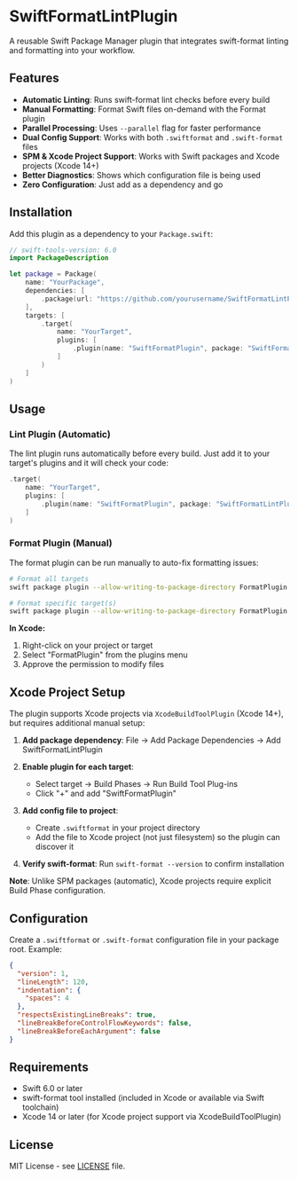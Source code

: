 # SwiftFormatLintPlugin

A reusable Swift Package Manager plugin that integrates swift-format linting and formatting into your workflow.

## Features

- **Automatic Linting**: Runs swift-format lint checks before every build
- **Manual Formatting**: Format Swift files on-demand with the Format plugin
- **Parallel Processing**: Uses `--parallel` flag for faster performance
- **Dual Config Support**: Works with both `.swiftformat` and `.swift-format` files
- **SPM & Xcode Project Support**: Works with Swift packages and Xcode projects (Xcode 14+)
- **Better Diagnostics**: Shows which configuration file is being used
- **Zero Configuration**: Just add as a dependency and go

## Installation

Add this plugin as a dependency to your `Package.swift`:

```swift
// swift-tools-version: 6.0
import PackageDescription

let package = Package(
    name: "YourPackage",
    dependencies: [
        .package(url: "https://github.com/yourusername/SwiftFormatLintPlugin.git", from: "1.0.0")
    ],
    targets: [
        .target(
            name: "YourTarget",
            plugins: [
                .plugin(name: "SwiftFormatPlugin", package: "SwiftFormatLintPlugin")
            ]
        )
    ]
)
```

## Usage

### Lint Plugin (Automatic)

The lint plugin runs automatically before every build. Just add it to your target's plugins and it will check your code:

```swift
.target(
    name: "YourTarget",
    plugins: [
        .plugin(name: "SwiftFormatPlugin", package: "SwiftFormatLintPlugin")
    ]
)
```

### Format Plugin (Manual)

The format plugin can be run manually to auto-fix formatting issues:

```bash
# Format all targets
swift package plugin --allow-writing-to-package-directory FormatPlugin

# Format specific target(s)
swift package plugin --allow-writing-to-package-directory FormatPlugin YourTarget
```

**In Xcode:**
1. Right-click on your project or target
2. Select "FormatPlugin" from the plugins menu
3. Approve the permission to modify files

## Xcode Project Setup

The plugin supports Xcode projects via `XcodeBuildToolPlugin` (Xcode 14+), but requires additional manual setup:

1. **Add package dependency**: File → Add Package Dependencies → Add SwiftFormatLintPlugin

2. **Enable plugin for each target**:
   - Select target → Build Phases → Run Build Tool Plug-ins
   - Click "+" and add "SwiftFormatPlugin"

3. **Add config file to project**:
   - Create `.swiftformat` in your project directory
   - Add the file to Xcode project (not just filesystem) so the plugin can discover it

4. **Verify swift-format**: Run `swift-format --version` to confirm installation

**Note**: Unlike SPM packages (automatic), Xcode projects require explicit Build Phase configuration.

## Configuration

Create a `.swiftformat` or `.swift-format` configuration file in your package root. Example:

```json
{
  "version": 1,
  "lineLength": 120,
  "indentation": {
    "spaces": 4
  },
  "respectsExistingLineBreaks": true,
  "lineBreakBeforeControlFlowKeywords": false,
  "lineBreakBeforeEachArgument": false
}
```

## Requirements

- Swift 6.0 or later
- swift-format tool installed (included in Xcode or available via Swift toolchain)
- Xcode 14 or later (for Xcode project support via XcodeBuildToolPlugin)

## License

MIT License - see [LICENSE](LICENSE) file.
